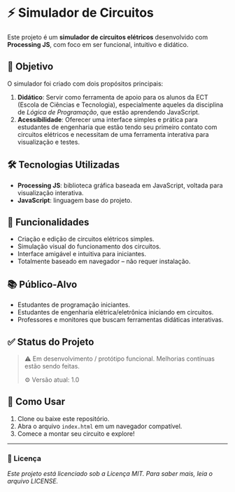 # ⚡ Simulador de Circuitos

Este projeto é um **simulador de circuitos elétricos** desenvolvido com **Processing JS**, com foco em ser funcional, intuitivo e didático.

## 🎯 Objetivo

O simulador foi criado com dois propósitos principais:

1. **Didático**: Servir como ferramenta de apoio para os alunos da ECT (Escola de Ciências e Tecnologia), especialmente aqueles da disciplina de *Lógica de Programação*, que estão aprendendo JavaScript.
2. **Acessibilidade**: Oferecer uma interface simples e prática para estudantes de engenharia que estão tendo seu primeiro contato com circuitos elétricos e necessitam de uma ferramenta interativa para visualização e testes.

## 🛠️ Tecnologias Utilizadas

* **Processing JS**: biblioteca gráfica baseada em JavaScript, voltada para visualização interativa.
* **JavaScript**: linguagem base do projeto.

## 🚀 Funcionalidades

* Criação e edição de circuitos elétricos simples.
* Simulação visual do funcionamento dos circuitos.
* Interface amigável e intuitiva para iniciantes.
* Totalmente baseado em navegador – não requer instalação.
 
## 📚 Público-Alvo

* Estudantes de programação iniciantes.
* Estudantes de engenharia elétrica/eletrônica iniciando em circuitos.
* Professores e monitores que buscam ferramentas didáticas interativas.

## ✅ Status do Projeto

> ⚠️ Em desenvolvimento / protótipo funcional. Melhorias contínuas estão sendo feitas.
>
> ⚙️ Versão atual: 1.0

## 📎 Como Usar

1. Clone ou baixe este repositório.
2. Abra o arquivo `index.html` em um navegador compatível.
3. Comece a montar seu circuito e explore!
---
### 🧾 Licença
_Este projeto está licenciado sob a Licença MIT. Para saber mais, leia o arquivo LICENSE._